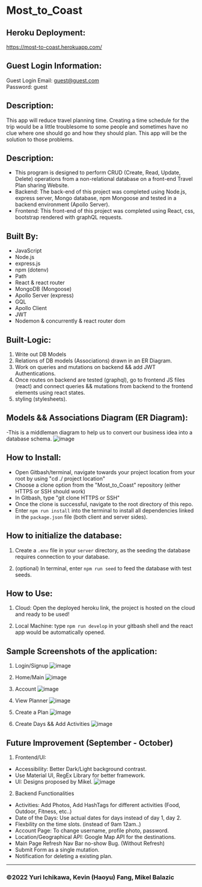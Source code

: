 # Most_to_Coast

## Heroku Deployment: 
https://most-to-coast.herokuapp.com/

## Guest Login Information:
Guest Login Email: guest@guest.com <br>
Password: guest

## Description: 
This app will reduce travel planning time. Creating a time schedule for the trip would be a little troublesome to some people and sometimes have no clue where one should go and how they should plan. This app will be the solution to those problems.

## Description:
* This program is designed to perform CRUD (Create, Read, Update, Delete) operations from a non-relational database on a front-end Travel Plan sharing Website.
* Backend: The back-end of this project was completed using Node.js, express server, Mongo database, npm Mongoose and tested in a backend environment (Apollo Server).
* Frontend: This front-end of this project was completed using React, css, bootstrap rendered with graphQL requests.

## Built By:
* JavaScript
* Node.js
* express.js
* npm (dotenv)
* Path 
* React & react router
* MongoDB (Mongoose)
* Apollo Server (express)
* GQL
* Apollo Client
* JWT
* Nodemon & concurrently & react router dom


## Built-Logic:
1. Write out DB Models
2. Relations of DB models (Associations) drawn in an ER Diagram.
3. Work on queries and mutations on backend && add JWT Authentications.
4. Once routes on backend are tested (graphql), go to frontend JS files (react) and connect queries && mutations from backend to the frontend elements using react states.
5. styling (stylesheets).

## Models && Associations Diagram (ER Diagram): 
-This is a middleman diagram to help us to convert our business idea into a database schema.
![image](https://user-images.githubusercontent.com/95199209/180568848-c4412f55-cbd9-4585-b01e-46a1eff988b9.png)

## How to Install:
* Open Gitbash/terminal, navigate towards your project location from your root by using "cd ./ project location"
* Choose a clone option from the "Most_to_Coast" repository (either HTTPS or SSH should work)
* In Gitbash, type "git clone HTTPS or SSH"
* Once the clone is successful, navigate to the root directory of this repo.
* Enter `npm run install` into the terminal to install all dependencies linked in the `package.json` file (both client and server sides).

## How to initialize the database:
1. Create a `.env` file in your `server` directory, as the seeding the database requires connection to your database.

2. (optional) In terminal, enter `npm run seed` to feed the database with test seeds.

## How to Use:
1. Cloud: Open the deployed heroku link, the project is hosted on the cloud and ready to be used!

2. Local Machine: type `npm run develop` in your gitbash shell and the react app would be automatically opened.

## Sample Screenshots of the application:
1. Login/Signup
![image](https://user-images.githubusercontent.com/95199209/181646073-ddaabd32-119b-4e9f-8c62-489c7e830019.png)

2. Home/Main
![image](https://user-images.githubusercontent.com/95199209/184032631-c826c596-3a58-45d7-aec3-eef3188622d8.png)

3. Account
![image](https://user-images.githubusercontent.com/95199209/184032724-3968a783-a10d-4229-a60a-9cdbbe1ac333.png)

4. View Planner
![image](https://user-images.githubusercontent.com/95199209/181646222-38de6a55-ad98-4c9e-af15-bcd7ab761f4d.png)

5. Create a Plan
![image](https://user-images.githubusercontent.com/95199209/181646204-f2d3ff9b-edeb-4a16-bf51-137fca4a8b5b.png)

6. Create Days && Add Activities
![image](https://user-images.githubusercontent.com/95199209/184033756-c5cdc213-c09f-460c-b647-a885d4c12df1.png)

## Future Improvement (September - October)
1. Frontend/UI:
- Accessibility: Better Dark/Light background contrast.
- Use Material UI, RegEx Library for better framework.
- UI: Designs proposed by Mikel. 
![image](https://user-images.githubusercontent.com/95199209/184432976-0bd89b6b-f1fc-4397-9816-5753656d73b9.png)

2. Backend Functionalities
- Activities: Add Photos, Add HashTags for different activities (Food, Outdoor, Fitness, etc..) 
- Date of the Days: Use actual dates for days instead of day 1, day 2.
- Flexbility on the time slots. (instead of 9am 12am..)
- Account Page: To change username, profile photo, password.
- Location/Geographical API: Google Map API for the destinations.
- Main Page Refresh Nav Bar no-show Bug. (Without Refresh)
- Submit Form as a single mutation.
- Notification for deleting a existing plan.

---

### ©️2022  Yuri Ichikawa, Kevin (Haoyu) Fang, Mikel Balazic




